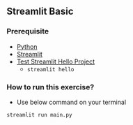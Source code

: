 ## Streamlit Basic

### Prerequisite

- [Python ](https://www.python.org/downloads/)
- [Streamlit](https://docs.streamlit.io/get-started/installation)
- [Test Streamlit Hello Project](https://30days.streamlit.app/)
  - `streamlit hello`
  
### How to run this exercise?

- Use below command on your terminal

````
streamlit run main.py
````